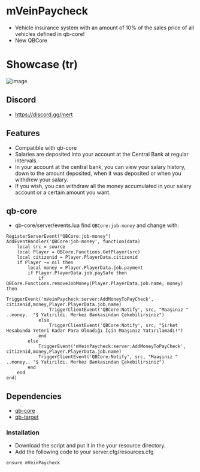 # mVeinPaycheck
- Vehicle insurance system with an amount of 10% of the sales price of all vehicles defined in qb-core!
- New QBCore

# Showcase (tr)
![image](https://github.com/mertvein/mVein-sigorta/assets/79944577/1401b717-73fe-4845-adfd-6e6decada7eb)

## Discord
- https://discord.gg/mert

## Features
- Compatible with qb-core
- Salaries are deposited into your account at the Central Bank at regular intervals.
- In your account at the central bank, you can view your salary history, down to the amount deposited, when it was deposited or when you withdrew your salary.
- If you wish, you can withdraw all the money accumulated in your salary account or a certain amount you want.

## qb-core
- qb-core/server/events.lua find `QBCore:job-money` and change with:
```
RegisterServerEvent("QBCore:job-money")
AddEventHandler('QBCore:job-money', function(data)
	local src = source
	local Player = QBCore.Functions.GetPlayer(src)
	local citizenid = Player.PlayerData.citizenid
	if Player ~= nil then
		local money = Player.PlayerData.job.payment
		if Player.PlayerData.job.paySafe then
			if QBCore.Functions.removeJobMoney(Player.PlayerData.job.name, money) then
				TriggerEvent('mVeinPaycheck:server:AddMoneyToPayCheck', citizenid,money,Player.PlayerData.job.name)
				TriggerClientEvent('QBCore:Notify', src, "Maaşınız " ..money.. "$ Yatırıldı. Merkez Bankasından Çekebilirsiniz")
			else
				TriggerClientEvent('QBCore:Notify', src, "Şirket Hesabında Yeteri Kadar Para Olmadığı İçin Maaşınız Yatırılamadı!")
			end
		else
            TriggerEvent('mVeinPaycheck:server:AddMoneyToPayCheck', citizenid,money,Player.PlayerData.job.name)
			TriggerClientEvent('QBCore:Notify', src, "Maaşınız " ..money.. "$ Yatırıldı. Merkez Bankasından Çekebilirsiniz")
		end
	end
end)
```

## Dependencies
- [qb-core](https://github.com/qbcore-framework/qb-core)
- [qb-target](https://github.com/qbcore-framework/qb-target)

### Installation
- Download the script and put it in the your resource directory.
- Add the following code to your server.cfg/resources.cfg
```
ensure mVeinPaycheck
```
